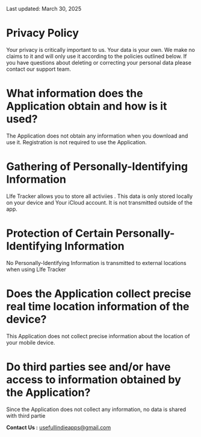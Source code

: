 Last updated: March 30, 2025

# Privacy Policy
Your privacy is critically important to us. Your data is your own. We make no claims to it and will only use it according to the policies outlined below. If you have questions about deleting or correcting your personal data please contact our support team.


# What information does the Application obtain and how is it used?
The Application does not obtain any information when you download and use it. Registration is not required to use the Application.

# Gathering of Personally-Identifying Information
LIfe Tracker  allows you to store all activiies . This data is only stored locally on your device and Your iCloud account. It is   not transmitted outside of the app.

# Protection of Certain Personally-Identifying Information
No Personally-Identifying Information is transmitted to external locations when using LIfe Tracker

# Does the Application collect precise real time location information of the device?
This Application does not collect precise information about the location of your mobile device.

# Do third parties see and/or have access to information obtained by the Application?
Since the Application does not collect any information, no data is shared with third partie


**Contact Us :** usefullindieapps@gmail.com
